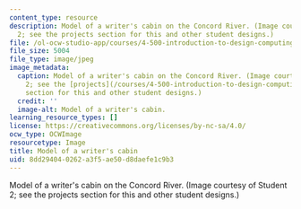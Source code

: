 ```yaml
---
content_type: resource
description: Model of a writer's cabin on the Concord River. (Image courtesy of Student
  2; see the projects section for this and other student designs.)
file: /ol-ocw-studio-app/courses/4-500-introduction-to-design-computing-fall-2008/8dd294040262a3f5ae50d8daefe1c9b3_4-500f08-th.jpg
file_size: 5004
file_type: image/jpeg
image_metadata:
  caption: Model of a writer's cabin on the Concord River. (Image courtesy of Student
    2; see the [projects](/courses/4-500-introduction-to-design-computing-fall-2008/pages/projects)
    section for this and other student designs.)
  credit: ''
  image-alt: Model of a writer's cabin.
learning_resource_types: []
license: https://creativecommons.org/licenses/by-nc-sa/4.0/
ocw_type: OCWImage
resourcetype: Image
title: Model of a writer's cabin
uid: 8dd29404-0262-a3f5-ae50-d8daefe1c9b3
---
```

Model of a writer's cabin on the Concord River. (Image courtesy of Student 2; see the projects section for this and other student designs.)